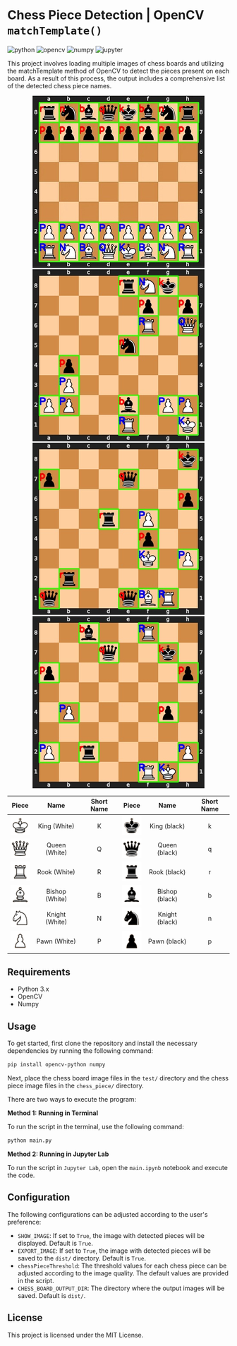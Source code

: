 # Chess Piece Detection | OpenCV `matchTemplate()`

<p>
	<img alt="python" src="https://img.shields.io/badge/Python-1E90FF?logo=python&logoColor=white">
    <img alt="opencv" src="https://img.shields.io/badge/OpenCV-1F3AF7?logo=opencv&logoColor=01F701">
    <img alt="numpy" src="https://img.shields.io/badge/numpy-4AA6C9?logo=numpy&logoColor=white">
    <img alt="jupyter" src="https://img.shields.io/badge/Jupyter-ededed?logo=jupyter&logoColor=F37726"/>
</p>


This project involves loading multiple images of chess boards and utilizing the matchTemplate method of OpenCV to detect the pieces present on each board. As a result of this process, the output includes a comprehensive list of the detected chess piece names.

<p align="center">
    <img src="dist/board.jpg" />
    <img src="dist/board (9).jpg" />
    <img src="dist/board (10).jpg" />
    <img src="dist/board (1).jpg" />
</p>


|                Piece                 |      Name      | Short Name |                   Piece                    |      Name      | Short Name |
| :----------------------------------: | :------------: | :--------: | :----------------------------------------: | :------------: | :--------: |
|  ![King (White)](chess_piece/K.png)  |  King (White)  |     K      |  ![King (black)](chess_piece/k_black.png)  |  King (black)  |     k      |
| ![Queen (white)](chess_piece/Q.png)  | Queen (White)  |     Q      | ![Queen (black)](chess_piece/q_black.png)  | Queen (black)  |     q      |
|  ![Rook (White)](chess_piece/R.png)  |  Rook (White)  |     R      |  ![Rook (black)](chess_piece/r_black.png)  |  Rook (black)  |     r      |
| ![Bishop (white)](chess_piece/B.png) | Bishop (White) |     B      | ![Bishop (black)](chess_piece/b_black.png) | Bishop (black) |     b      |
| ![Knight (White)](chess_piece/N.png) | Knight (White) |     N      | ![Knight (black)](chess_piece/n_black.png) | Knight (black) |     n      |
|  ![Pawn (White)](chess_piece/P.png)  |  Pawn (White)  |     P      |  ![Pawn (black)](chess_piece/p_black.png)  |  Pawn (black)  |     p      |



## Requirements

- Python 3.x
- OpenCV
- Numpy

## Usage

To get started, first clone the repository and install the necessary dependencies by running the following command:

```bash
pip install opencv-python numpy
```

Next, place the chess board image files in the `test/` directory and the chess piece image files in the `chess_piece/` directory.

There are two ways to execute the program:

**Method 1: Running in Terminal**

To run the script in the terminal, use the following command:

```bash
python main.py
```

**Method 2: Running in Jupyter Lab**

To run the script in `Jupyter Lab`, open the `main.ipynb` notebook and execute the code.

## Configuration

The following configurations can be adjusted according to the user's preference:

- `SHOW_IMAGE`: If set to `True`, the image with detected pieces will be displayed. Default is `True`.
- `EXPORT_IMAGE`: If set to `True`, the image with detected pieces will be saved to the `dist/` directory. Default is `True`.
- `chessPieceThreshold`: The threshold values for each chess piece can be adjusted according to the image quality. The default values are provided in the script.
- `CHESS_BOARD_OUTPUT_DIR`: The directory where the output images will be saved. Default is `dist/`.

## License

This project is licensed under the MIT License.

